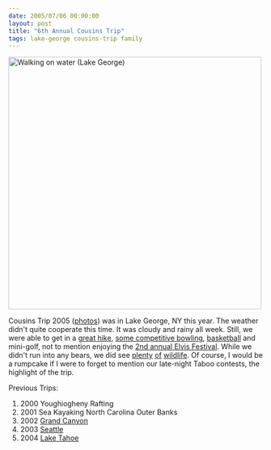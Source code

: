 ```yaml
---
date: 2005/07/06 00:00:00
layout: post
title: "6th Annual Cousins Trip"
tags: lake-george cousins-trip family
---
```


<img src="http://kurup.org/photo/images/21589/IMG_3869.jpg" width="500" alt="Walking on water (Lake George)"/>

Cousins Trip 2005 ([photos](http://kurup.org/photo/album?album_id=20907)) was in Lake George, NY this year. The weather didn't quite cooperate this time. It was cloudy and rainy all week. Still, we were able to get in a [great hike](http://kurup.org/photo/photo?photo_id=21090), [some competitive bowling](http://kurup.org/photo/photo?photo_id=21654), [basketball](http://kurup.org/photo/photo?photo_id=21990) and mini-golf, not to mention enjoying the [2nd annual Elvis Festival](http://kurup.org/photo/photo?photo_id=21486). While we didn't run into any bears, we did see [plenty](http://kurup.org/photo/photo?photo_id=21798) [of](http://kurup.org/photo/photo?photo_id=21294) [wildlife](http://kurup.org/photo/photo?photo_id=21450). Of course, I would be a rumpcake if I were to forget to mention our late-night Taboo contests, the highlight of the trip.

Previous Trips:

1. 2000 Youghiogheny Rafting
1. 2001 Sea Kayaking North Carolina Outer Banks
1. 2002 [Grand Canyon](/blog/2002/07/22/grand-canyon-update/)
1. 2003 [Seattle](/blog/2003/07/31/4th-annual-cousins-reunion/)
1. 2004 [Lake Tahoe](http://kurup.org/photo/album?album_id=14824)

